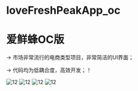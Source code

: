 # loveFreshPeakApp_oc

 # 爱鲜蜂OC版
 
-> 市场非常流行的电商类型项目，非常简洁的UI界面；

-> 代码均为低耦合度，高效开发；！

![12](https://github.com/ChinaArJun/loveFreshPeakApp_oc/blob/master/1.png)
![12](https://github.com/ChinaArJun/loveFreshPeakApp_oc/blob/master/2.png)
![12](https://github.com/ChinaArJun/loveFreshPeakApp_oc/blob/master/3.png)
![12](https://github.com/ChinaArJun/loveFreshPeakApp_oc/blob/master/4.png)
